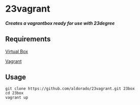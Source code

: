 # 23vagrant
##### Creates a vagrantbox ready for use with 23degree
## Requirements
[Virtual Box](https://www.virtualbox.org/)

[Vagrant](https://www.vagrantup.com/)

## Usage
```
git clone https://github.com/aldorado/23vagrant.git 23box
cd 23box
vagrant up
```